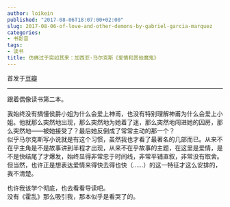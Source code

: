 ```yaml
---
author: loikein
published: "2017-08-06T18:07:00+02:00"
slug: 2017-08-06-of-love-and-other-demons-by-gabriel-garcia-marquez
categories:
- 书影音
tags:
- 读书
title: 仿佛过于突如其来：加西亚·马尔克斯《爱情和其他魔鬼》
---
```

首发于[豆瓣](https://book.douban.com/review/8729338/)  

***

跟着偶像读书第二本。  
  
我始终没有搞懂侯爵小姐为什么会爱上神甫，也没有特别理解神甫为什么会爱上小姐。他就那么突然地出现，那么突然地为她着了迷，那么突然地闯进她的囚房，那么突然地——被她接受了？最后她反倒成了常常主动的那一个？  
似乎马尔克斯写小说就是有这个习惯，虽然我也才看了最著名的几部而已。从来不在乎主角是不是故事讲到半程才出现，从来不在乎故事的主题，在这里是爱情，是不是快结尾了才爆发，始终显得非常忠于时间线，非常平铺直叙，非常没有取舍。  
但当然，也许正是想表达爱情来得快去得也快（……）的这一特征才这么安排的，我不清楚。  
  
也许我该学个彻底，也去看看导读吧。  
没有《霍乱》那么吸引我，那本似乎是看哭了的。
